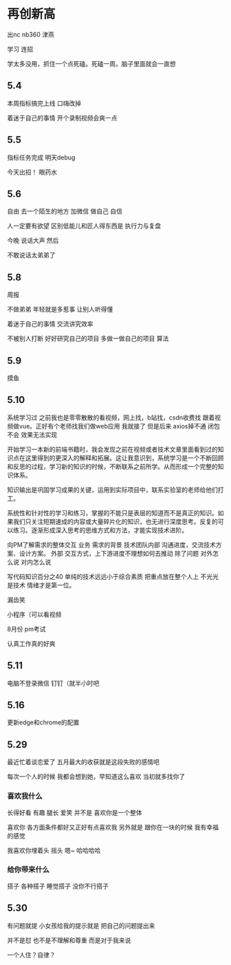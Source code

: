 <!--
 * @Author: dhj 17613071153@163.com
 * @Date: 2023-05-04 09:03:11
 * @LastEditors: dhj 17613071153@163.com
 * @LastEditTime: 2023-05-16 10:30:05
 * @FilePath: \最近的项目\实验项目\docs\Life\May.md
 * @Description: 这是默认设置,请设置`customMade`, 打开koroFileHeader查看配置 进行设置: https://github.com/OBKoro1/koro1FileHeader/wiki/%E9%85%8D%E7%BD%AE
-->

# 再创新高

出nc nb360 津燕

学习 连招 

学太多没用，抓住一个点死磕。死磕一周。脑子里面就会一直想    

## 5.4

本周指标搞完上线 口嗨改掉

着迷于自己的事情 开个录制视频会爽一点

## 5.5 

指标任务完成 明天debug

今天出招！ 眼药水

## 5.6 

自由 去一个陌生的地方 加微信 做自己 自信

人一定要有欲望 区别低能儿和匠人得东西是 执行力与复盘

今晚 说话大声 然后

不敢说话太弟弟了

## 5.8

周报

不做弟弟 年轻就是多惹事 让别人听得懂 

着迷于自己的事情 交流讲究效率 

不被别人打断 好好研究自己的项目 多做一做自己的项目 算法

## 5.9
摸鱼

## 5.10

系统学习过 之前我也是零零散散的看视频，网上找，b站找，csdn收费找 跟着视频做vue。正好有个老师找我们做web应用 我就接了 但是后来 axios掉不通 闭包不会 效果无法实现 

开始学习一本新的前端书籍时，我会发现之前在视频或者技术文章里面看到过的知识点在这里得到的更深入的解释和拓展。这让我意识到，系统学习是一个不断回顾和反思的过程，学习新的知识的时候，不断联系之前所学。从而形成一个完整的知识体系。

知识输出是巩固学习成果的关键，运用到实际项目中，联系实验室的老师给他们打工。

系统性和针对性的学习和练习，掌握的不能只是表层的知道而不是真正的知识。如果我们只关注短期速成的内容或大量碎片化的知识，也无进行深度思考。反复的可以练习。逐渐形成深入思考的思维方式和方法，才能实现技术进阶。

向PM了解需求的整体交互
业务 需求的背景
技术团队内部 沟通进度，交流技术方案、设计方案。
外部 交互方式，上下游进度不理想如何去推动
除了问题 对外怎么说 对内怎么说

写代码知识百分之40 单纯的技术远远小于综合素质
把重点放在整个人上 不光光是技术 情绪才是第一位。

漏齿笑

小程序（可以看视频 

8月份 pm考试

认真工作真的好爽

## 5.11

电脑不登录微信 钉钉（就半小时吧

## 5.16

更新edge和chrome的配置

## 5.29

最近忙着谈恋爱了 五月最大的收获就是这段失败的感情吧

每次一个人的时候 我都会想到她，早知道这么喜欢 当初就多找你了
### 喜欢我什么

长得好看 有趣 腿长 爱笑 并不是 喜欢你是一个整体

喜欢你 各方面条件都好又正好有点喜欢我 另外就是 跟你在一块的时候 我有幸福的感觉

我喜欢你埋着头 摇头 嗯~ 哈哈哈哈

### 给你带来什么

搭子 各种搭子 睡觉搭子 没你不行搭子

## 5.30

有问题就提 小女孩给我的提示就是 把自己的问题提出来 

并不是怼 也不是不理解和尊重 而是对于我来说 

一个人住？自律？
